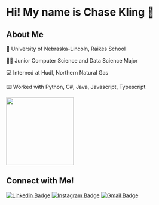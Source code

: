 # Hi! My name is Chase Kling :cowboy_hat_face:
## About Me
:corn: University of Nebraska-Lincoln, Raikes School

:student: Junior Computer Science and Data Science Major

:computer: Interned at Hudl, Northern Natural Gas

:keyboard: Worked with Python, C#, Java, Javascript, Typescript

<img height="180em" src="https://github-readme-stats.vercel.app/api?username=chasekling0&show_icons=true&theme=prussian&hide_border=true&&count_private=true&include_all_commits=true" /> 

## Connect with Me!
[![Linkedin Badge](https://img.shields.io/badge/chase-kling-blue?style=flat&logo=Linkedin&logoColor=white&link=https://www.linkedin.com/in/chase-kling/)](https://www.linkedin.com/in/chase-kling/)
[![Instagram Badge](https://img.shields.io/badge/-@kling._chase-purple?style=flat&logo=instagram&logoColor=white&link=https://instagram.com/kling._chase/)](https://instagram.com/kling._chase)
[![Gmail Badge](https://img.shields.io/badge/-chasekling0-c14438?style=flat&logo=Gmail&logoColor=white&link=mailto:chasekling0@gmail.com)](mailto:chasekling0@gmail.com)

